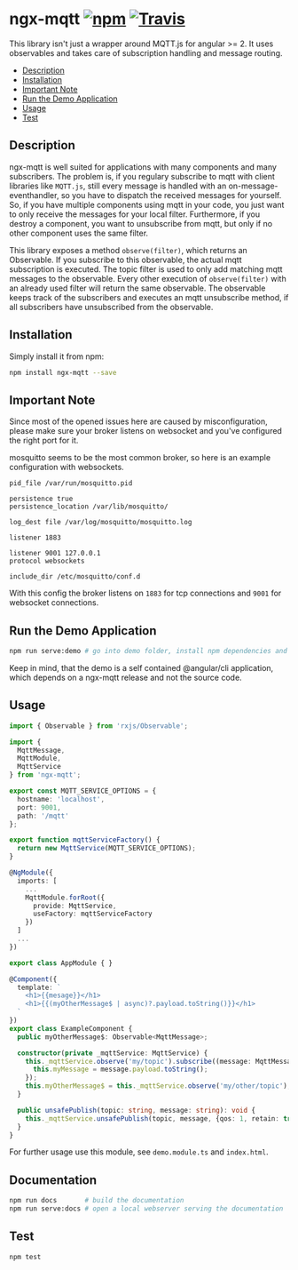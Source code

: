 # ngx-mqtt [![npm](https://img.shields.io/npm/v/ngx-mqtt.svg)](https://www.npmjs.com/package/ngx-mqtt) [![Travis](https://img.shields.io/travis/sclausen/ngx-mqtt.svg)](https://travis-ci.org/sclausen/ngx-mqtt)

This library isn't just a wrapper around MQTT.js for angular >= 2.
It uses observables and takes care of subscription handling and message routing.

* [Description](#description)
* [Installation](#installation)
* [Important Note](#important-note)
* [Run the Demo Application](#run-the-demo-application)
* [Usage](#usage)
* [Test](#test)

## Description

ngx-mqtt is well suited for applications with many components and many subscribers.
The problem is, if you regulary subscribe to mqtt with client libraries like `MQTT.js`, still every message is handled with an on-message-eventhandler, so you have to dispatch the received messages for yourself.
So, if you have multiple components using mqtt in your code, you just want to only receive the messages for your local filter.
Furthermore, if you destroy a component, you want to unsubscribe from mqtt, but only if no other component uses the same filter.

This library exposes a method `observe(filter)`, which returns an Observable. If you subscribe to this observable, the actual mqtt subscription is executed. The topic filter is used to only add matching mqtt messages to the observable. Every other execution of `observe(filter)` with an already used filter will return the same observable. The observable keeps track of the subscribers and executes an mqtt unsubscribe method, if all subscribers have unsubscribed from the observable.

## Installation

Simply install it from npm:

``` sh
npm install ngx-mqtt --save
```

## Important Note

Since most of the opened issues here are caused by misconfiguration, please make sure your broker listens on websocket and you've configured the right port for it.

mosquitto seems to be the most common broker, so here is an example configuration with websockets.

    pid_file /var/run/mosquitto.pid

    persistence true
    persistence_location /var/lib/mosquitto/

    log_dest file /var/log/mosquitto/mosquitto.log

    listener 1883

    listener 9001 127.0.0.1
    protocol websockets

    include_dir /etc/mosquitto/conf.d

With this config the broker listens on `1883` for tcp connections and `9001` for websocket connections.

## Run the Demo Application

``` sh
npm run serve:demo # go into demo folder, install npm dependencies and run ng serve
```

Keep in mind, that the demo is a self contained @angular/cli application, which depends on a ngx-mqtt release and not the source code.

## Usage

``` typescript
import { Observable } from 'rxjs/Observable';

import {
  MqttMessage,
  MqttModule,
  MqttService
} from 'ngx-mqtt';

export const MQTT_SERVICE_OPTIONS = {
  hostname: 'localhost',
  port: 9001,
  path: '/mqtt'
};

export function mqttServiceFactory() {
  return new MqttService(MQTT_SERVICE_OPTIONS);
}

@NgModule({
  imports: [
    ...
    MqttModule.forRoot({
      provide: MqttService,
      useFactory: mqttServiceFactory
    })
  ]
  ...
})

export class AppModule { }

@Component({
  template: `
    <h1>{{mesage}}</h1>
    <h1>{{(myOtherMessage$ | async)?.payload.toString()}}</h1>
  `
})
export class ExampleComponent {
  public myOtherMessage$: Observable<MqttMessage>;

  constructor(private _mqttService: MqttService) {
    this._mqttService.observe('my/topic').subscribe((message: MqttMessage) => {
      this.myMessage = message.payload.toString();
    });
    this.myOtherMessage$ = this._mqttService.observe('my/other/topic');
  }

  public unsafePublish(topic: string, message: string): void {
    this._mqttService.unsafePublish(topic, message, {qos: 1, retain: true});
  }
}
```

For further usage use this module, see `demo.module.ts` and `index.html`.

## Documentation

```sh
npm run docs       # build the documentation
npm run serve:docs # open a local webserver serving the documentation
```

## Test

``` sh
npm test
```
